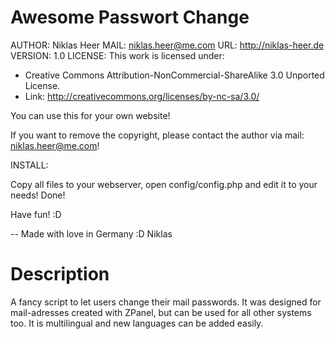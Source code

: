 Awesome Passwort Change
=======================

AUTHOR: Niklas Heer
MAIL: niklas.heer@me.com
URL: http://niklas-heer.de
VERSION: 1.0
LICENSE: This work is licensed under:
* Creative Commons Attribution-NonCommercial-ShareAlike 3.0 Unported License.
* Link: http://creativecommons.org/licenses/by-nc-sa/3.0/

You can use this for your own website!

If you want to remove the copyright, please contact the author via mail: niklas.heer@me.com!

INSTALL:

Copy all files to your webserver, open config/config.php and edit it to your needs!
Done!

Have fun! :D

-- Made with love in Germany :D
Niklas

Description
=======================

A fancy script to let users change their mail passwords. It was designed for mail-adresses created with ZPanel, but can be used for all other systems too. It is multilingual and new languages can be added easily.
